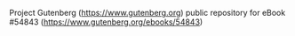Project Gutenberg (https://www.gutenberg.org) public repository for
eBook #54843 (https://www.gutenberg.org/ebooks/54843)
